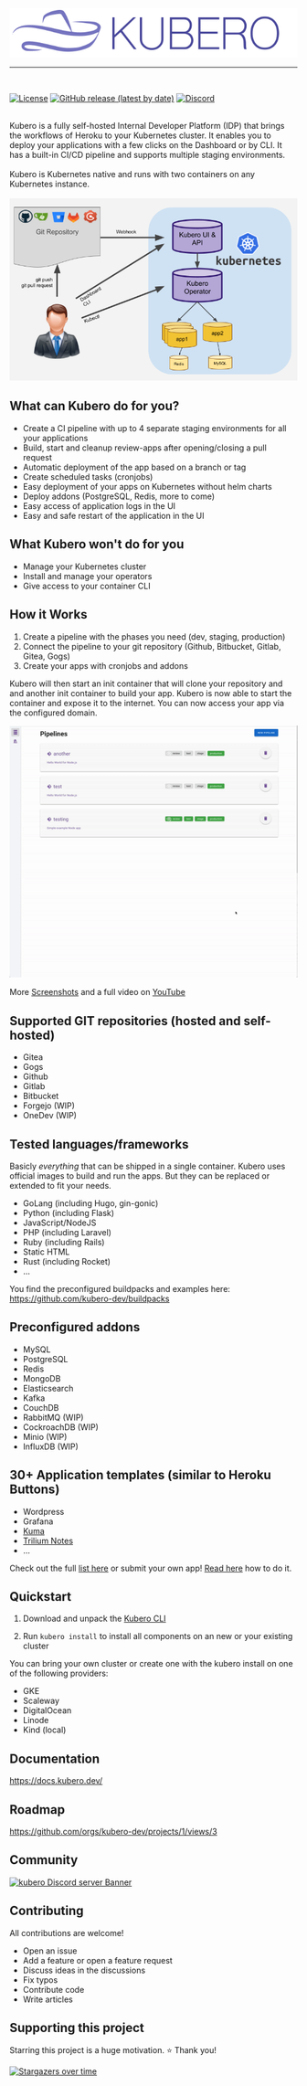 <p align="center">
<img src="docs/logo/kubero-logo-horizontal.png">
</p>
<hr>
<br>

<a href="https://github.com/kubero-dev/kubero/blob/main/LICENSE" target="_blank"><img alt="License" src="https://img.shields.io/github/license/kubero-dev/kubero?style=flat-square&color=brightgreen"></a>
<a href="https://github.com/kubero-dev/kubero/releases/latest" target="_blank"><img alt="GitHub release (latest by date)" src="https://img.shields.io/github/v/release/kubero-dev/kubero?style=flat-square&color=brightgreen"></a>
<a href="https://discord.gg/tafRPMWS4r" target="_blank"><img alt="Discord" src="https://img.shields.io/discord/1051249947472826408?style=flat-square"></a>

<br>
Kubero is a fully self-hosted Internal Developer Platform (IDP) that brings the workflows of Heroku to your Kubernetes cluster. It enables you to deploy your applications with a few clicks on the Dashboard or by CLI. It has a built-in CI/CD pipeline and supports multiple staging environments.
<br>
<br>
Kubero is Kubernetes native and runs with two containers on any Kubernetes instance.
<br>
<br>

<img src="docs/img/highlevel.png">

## What can Kubero do for you?
- Create a CI pipeline with up to 4 separate staging environments for all your applications
- Build, start and cleanup review-apps after opening/closing a pull request
- Automatic deployment of the app based on a branch or tag
- Create scheduled tasks (cronjobs)
- Easy deployment of your apps on Kubernetes without helm charts
- Deploy addons (PostgreSQL, Redis, more to come)
- Easy access of application logs in the UI
- Easy and safe restart of the application in the UI

## What Kubero won't do for you
- Manage your Kubernetes cluster
- Install and manage your operators
- Give access to your container CLI

## How it Works
1. Create a pipeline with the phases you need (dev, staging, production)
2. Connect the pipeline to your git repository (Github, Bitbucket, Gitlab, Gitea, Gogs)
3. Create your apps with cronjobs and addons

Kubero will then start an init container that will clone your repository and and another init container to build your app. Kubero is now able to start the container and expose it to the internet. You can now access your app via the configured domain.

<img src="docs/screenshots/createapp.gif">

More <a href="https://github.com/kubero-dev/kubero/tree/main/docs/2screenshots.md">Screenshots</a> and a full video on
<a href="https://www.youtube.com/watch?v=-_XcC_8cpis" target="_blank">YouTube</a><p>

## Supported GIT repositories (hosted and self-hosted)
- Gitea
- Gogs
- Github
- Gitlab
- Bitbucket
- Forgejo (WIP)
- OneDev (WIP)

## Tested languages/frameworks
Basicly *everything* that can be shipped in a single container. Kubero uses official images to build and run the apps. But they can be replaced or extended to fit your needs.

- GoLang (including Hugo, gin-gonic)
- Python (including Flask)
- JavaScript/NodeJS
- PHP (including Laravel)
- Ruby (including Rails)
- Static HTML
- Rust (including Rocket)
- ...

You find the preconfigured buildpacks and examples here:
https://github.com/kubero-dev/buildpacks

## Preconfigured addons
- MySQL
- PostgreSQL
- Redis
- MongoDB
- Elasticsearch
- Kafka
- CouchDB
- RabbitMQ (WIP)
- CockroachDB (WIP)
- Minio (WIP)
- InfluxDB (WIP)

## 30+ Application templates (similar to Heroku Buttons)
- Wordpress
- Grafana
- <a href="https://uptime.kuma.pet" target="_blank">Kuma</a>
- <a href="https://github.com/zadam/trilium" target="_blank">Trilium Notes</a>
- ...

Check out the full [list here](https://www.kubero.dev/templates/) or submit your own app! [Read here](https://github.com/kubero-dev/kubero/blob/main/services/) how to do it.


## Quickstart
1) Download and unpack the <a href="https://github.com/kubero-dev/kubero-cli/releases/latest">Kubero CLI</a><p>
2) Run `kubero install` to install all components on an new or your existing cluster

You can bring your own cluster or create one with the kubero install on one of the following providers:
- GKE
- Scaleway
- DigitalOcean
- Linode
- Kind (local)

## Documentation
https://docs.kubero.dev/

## Roadmap
https://github.com/orgs/kubero-dev/projects/1/views/3

## Community
[![kubero Discord server Banner](https://discordapp.com/api/guilds/1051249947472826408/widget.png?style=banner2)](https://discord.gg/tafRPMWS4r)

## Contributing
All contributions are welcome!
 - Open an issue
 - Add a feature or open a feature request
 - Discuss ideas in the discussions
 - Fix typos
 - Contribute code
 - Write articles

## Supporting this project
Starring this project is a huge motivation. ⭐ Thank you!

[![Stargazers over time](https://starchart.cc/kubero-dev/kubero.svg)](https://starchart.cc/kubero-dev/kubero)
